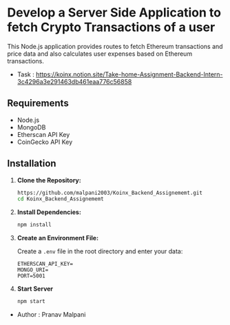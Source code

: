 # Develop a Server Side Application to fetch Crypto Transactions of a user

This Node.js application provides routes to fetch Ethereum transactions and price data and also calculates user expenses based on Ethereum transactions.

- Task  : https://koinx.notion.site/Take-home-Assignment-Backend-Intern-3c4296a3e291463db461eaa776c56858

## Requirements

- Node.js
- MongoDB
- Etherscan API Key
- CoinGecko API Key

## Installation

1. **Clone the Repository:**

   ```bash
   https://github.com/malpani2003/Koinx_Backend_Assignememt.git
   cd Koinx_Backend_Assignememt
   ```

2. **Install Dependencies:**

   ```bash
   npm install
   ```

3. **Create an Environment File:**

   Create a `.env` file in the root directory and enter your data:

   ```plaintext
   ETHERSCAN_API_KEY=
   MONGO_URI=
   PORT=5001
   ```
4. **Start Server**
   ```bash
   npm start
   ```
- Author : Pranav Malpani
